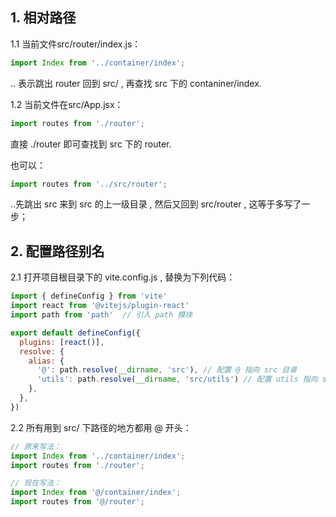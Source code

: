 ## 1. 相对路径
1.1 当前文件src/router/index.js：
```jsx
import Index from '../container/index';
```
.. 表示跳出 router 回到 src/ , 再查找 src 下的 contaniner/index.

1.2 当前文件在src/App.jsx：
```jsx
import routes from './router';
```
直接 ./router 即可查找到 src 下的 router.

也可以：
```jsx
import routes from '../src/router';
```
..先跳出 src 来到 src 的上一级目录 , 然后又回到 src/router , 这等于多写了一步；

## 2. 配置路径别名
2.1 打开项目根目录下的 vite.config.js , 替换为下列代码：
```js
import { defineConfig } from 'vite'
import react from '@vitejs/plugin-react'
import path from 'path'  // 引入 path 模块

export default defineConfig({
  plugins: [react()],
  resolve: {
    alias: {
      '@': path.resolve(__dirname, 'src'), // 配置 @ 指向 src 目录
      'utils': path.resolve(__dirname, 'src/utils') // 配置 utils 指向 src/utils 目录
    },
  },
})
```

2.2 所有用到 src/ 下路径的地方都用 @ 开头：
```js
// 原来写法：
import Index from '../container/index';
import routes from './router';

// 现在写法：
import Index from '@/container/index';
import routes from '@/router';
```

